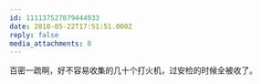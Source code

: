 ```yaml
---
id: 111137527879444933
date: 2010-05-22T17:51:51.000Z
reply: false
media_attachments: 0
---
```


百密一疏啊，好不容易收集的几十个打火机，过安检的时候全被收了。

